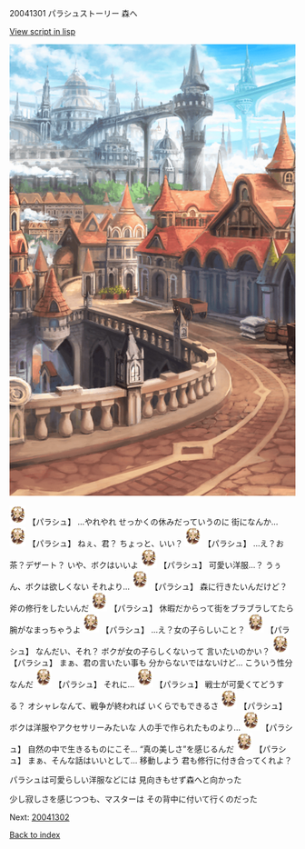 20041301 パラシュストーリー 森へ

[View script in lisp](../scripts/20041301.txt)

![town.png](../images/backgrounds/town.png)

<img src="../images/units/200411.png" alt="200411.png" height="34"/>
【パラシュ】
…やれやれ
せっかくの休みだっていうのに
街になんか…

<img src="../images/units/200411.png" alt="200411.png" height="34"/>
【パラシュ】
ねぇ、君？
ちょっと、いい？

<img src="../images/units/200411.png" alt="200411.png" height="34"/>
【パラシュ】
…え？お茶？デザート？
いや、ボクはいいよ

<img src="../images/units/200411.png" alt="200411.png" height="34"/>
【パラシュ】
可愛い洋服…？
うぅん、ボクは欲しくない
それより…

<img src="../images/units/200411.png" alt="200411.png" height="34"/>
【パラシュ】
森に行きたいんだけど？
斧の修行をしたいんだ

<img src="../images/units/200411.png" alt="200411.png" height="34"/>
【パラシュ】
休暇だからって街をブラブラしてたら
腕がなまっちゃうよ

<img src="../images/units/200411.png" alt="200411.png" height="34"/>
【パラシュ】
…え？女の子らしいこと？

<img src="../images/units/200411.png" alt="200411.png" height="34"/>
【パラシュ】
なんだい、それ？
ボクが女の子らしくないって
言いたいのかい？

<img src="../images/units/200411.png" alt="200411.png" height="34"/>
【パラシュ】
まぁ、君の言いたい事も
分からないではないけど…
こういう性分なんだ

<img src="../images/units/200411.png" alt="200411.png" height="34"/>
【パラシュ】
それに…

<img src="../images/units/200411.png" alt="200411.png" height="34"/>
【パラシュ】
戦士が可愛くてどうする？
オシャレなんて、戦争が終われば
いくらでもできるさ

<img src="../images/units/200411.png" alt="200411.png" height="34"/>
【パラシュ】
ボクは洋服やアクセサリーみたいな
人の手で作られたものより…

<img src="../images/units/200411.png" alt="200411.png" height="34"/>
【パラシュ】
自然の中で生きるものにこそ…
“真の美しさ”を感じるんだ

<img src="../images/units/200411.png" alt="200411.png" height="34"/>
【パラシュ】
まぁ、そんな話はいいとして…
移動しよう
君も修行に付き合ってくれよ？

パラシュは可愛らしい洋服などには
見向きもせず森へと向かった

少し寂しさを感じつつも、マスターは
その背中に付いて行くのだった

Next: [20041302](20041302.md)

[Back to index](index.md)
